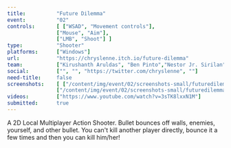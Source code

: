 ```yaml
---
title:          "Future Dilemma"
event:          "02"
controls:       [ ["WSAD", "Movement controls"],
                ["Mouse", "Aim"],
                ["LMB", "Shoot"] ]
type:           "Shooter"
platforms:      ["Windows"]
url:            "https://chryslenne.itch.io/future-dilemma"
team:           ["Kirushanth Aruldas", "Ben Pinto","Nestor Jr. Sirilan", ""]
social:         ["", "", "https://twitter.com/chryslenne", ""]
need-title:     false
screenshots:    [ ["/content/img/event/02/screenshots-small/futuredilemma-000.jpg", "/content/img/event/02/screenshots/futuredilemma-000.jpg"],
                ["/content/img/event/02/screenshots-small/futuredilemma-001.jpg", "/content/img/event/02/screenshots/futuredilemma-001.jpg"] ]
videos:         ["https://www.youtube.com/watch?v=3sTK8lxxN1M"]
submitted:      true
---
```

A 2D Local Multiplayer Action Shooter. Bullet bounces off walls, enemies, yourself, and other bullet. You can't kill another player directly, bounce it a few times and then you can kill him/her!